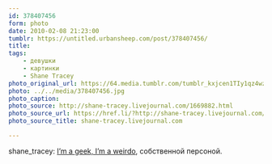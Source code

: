 ```yaml
---
id: 378407456
form: photo
date: 2010-02-08 21:23:00
tumblr: https://untitled.urbansheep.com/post/378407456/
title:
tags:
    - девушки
    - картинки
    - Shane Tracey
photo_original_url: https://64.media.tumblr.com/tumblr_kxjcen1TIy1qz4wzio1_1280.jpg
photo: ../../media/378407456.jpg
photo_caption:
photo_source: http://shane-tracey.livejournal.com/1669882.html
photo_source_url: https://href.li/?http://shane-tracey.livejournal.com/1669882.html
photo_source_title: shane-tracey.livejournal.com

---
```


<p>shane_tracey: <a href="http://shane-tracey.livejournal.com/1669882.html">I’m a geek, I’m a weirdo</a>, собственной персоной.</p>

